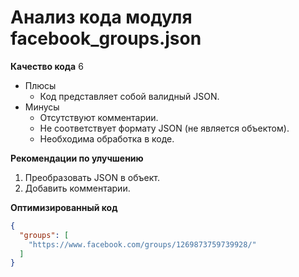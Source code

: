# Анализ кода модуля facebook_groups.json

**Качество кода**
6
-   Плюсы
    *   Код представляет собой валидный JSON.
-   Минусы
    *   Отсутствуют комментарии.
    *   Не соответствует формату JSON (не является объектом).
    *   Необходима обработка в коде.

**Рекомендации по улучшению**

1.  Преобразовать JSON в объект.
2.  Добавить комментарии.

**Оптимизированный код**

```json
{
  "groups": [
    "https://www.facebook.com/groups/1269873759739928/"
  ]
}
```